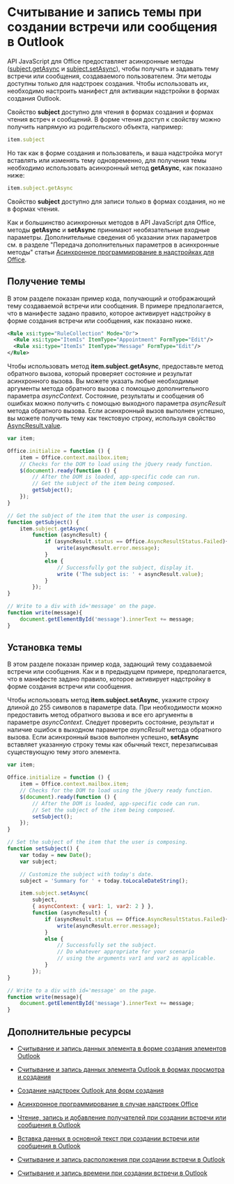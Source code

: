 
# Считывание и запись темы при создании встречи или сообщения в Outlook

API JavaScript для Office предоставляет асинхронные методы ([subject.getAsync](../../reference/outlook/Subject.md) и [subject.setAsync](../../reference/outlook/Subject.md)), чтобы получать и задавать тему встречи или сообщения, создаваемого пользователем. Эти методы доступны только для надстроек создания. Чтобы использовать их, необходимо настроить манифест для активации надстройки в формах создания Outlook.

Свойство  **subject** доступно для чтения в формах создания и формах чтения встреч и сообщений. В форме чтения доступ к свойству можно получить напрямую из родительского объекта, например:




```js
item.subject
```

Но так как в форме создания и пользователь, и ваша надстройка могут вставлять или изменять тему одновременно, для получения темы необходимо использовать асинхронный метод  **getAsync**, как показано ниже:




```js
item.subject.getAsync
```

Свойство  **subject** доступно для записи только в формах создания, но не в формах чтения.

Как и большинство асинхронных методов в API JavaScript для Office, методы **getAsync** и **setAsync** принимают необязательные входные параметры. Дополнительные сведения об указании этих параметров см. в разделе "Передача дополнительных параметров в асинхронные методы" статьи [Асинхронное программирование в надстройках для Office](../../docs/develop/asynchronous-programming-in-office-add-ins.md).


## Получение темы


В этом разделе показан пример кода, получающий и отображающий тему создаваемой встречи или сообщения. В примере предполагается, что в манифесте задано правило, которое активирует надстройку в форме создания встречи или сообщения, как показано ниже.


```XML
<Rule xsi:type="RuleCollection" Mode="Or">
  <Rule xsi:type="ItemIs" ItemType="Appointment" FormType="Edit"/>
  <Rule xsi:type="ItemIs" ItemType="Message" FormType="Edit"/>
</Rule>

```

Чтобы использовать метод  **item.subject.getAsync**, предоставьте метод обратного вызова, который проверяет состояние и результат асинхронного вызова. Вы можете указать любые необходимые аргументы метода обратного вызова с помощью дополнительного параметра  _asyncContext_. Состояние, результаты и сообщения об ошибках можно получить с помощью выходного параметра  _asyncResult_ метода обратного вызова. Если асинхронный вызов выполнен успешно, вы можете получить тему как текстовую строку, используя свойство [AsyncResult.value](../../reference/outlook/simple-types.md).




```js
var item;

Office.initialize = function () {
    item = Office.context.mailbox.item;
    // Checks for the DOM to load using the jQuery ready function.
    $(document).ready(function () {
        // After the DOM is loaded, app-specific code can run.
        // Get the subject of the item being composed.
        getSubject();
    });
}

// Get the subject of the item that the user is composing.
function getSubject() {
    item.subject.getAsync(
        function (asyncResult) {
            if (asyncResult.status == Office.AsyncResultStatus.Failed){
                write(asyncResult.error.message);
            }
            else {
                // Successfully got the subject, display it.
                write ('The subject is: ' + asyncResult.value);
            }
        });
}

// Write to a div with id='message' on the page.
function write(message){
    document.getElementById('message').innerText += message; 
}
```


## Установка темы


В этом разделе показан пример кода, задающий тему создаваемой встречи или сообщения. Как и в предыдущем примере, предполагается, что в манифесте задано правило, которое активирует надстройку в форме создания встречи или сообщения.

Чтобы использовать метод  **item.subject.setAsync**, укажите строку длиной до 255 символов в параметре data. При необходимости можно предоставить метод обратного вызова и все его аргументы в параметре  _asyncContext_. Следует проверить состояние, результат и наличие ошибок в выходном параметре  _asyncResult_ метода обратного вызова. Если асинхронный вызов выполнен успешно, **setAsync** вставляет указанную строку темы как обычный текст, перезаписывая существующую тему этого элемента.




```js
var item;

Office.initialize = function () {
    item = Office.context.mailbox.item;
    // Checks for the DOM to load using the jQuery ready function.
    $(document).ready(function () {
        // After the DOM is loaded, app-specific code can run.
        // Set the subject of the item being composed.
        setSubject();
    });
}

// Set the subject of the item that the user is composing.
function setSubject() {
    var today = new Date();
    var subject;

    // Customize the subject with today's date.
    subject = 'Summary for ' + today.toLocaleDateString();

    item.subject.setAsync(
        subject,
        { asyncContext: { var1: 1, var2: 2 } },
        function (asyncResult) {
            if (asyncResult.status == Office.AsyncResultStatus.Failed){
                write(asyncResult.error.message);
            }
            else {
                // Successfully set the subject.
                // Do whatever appropriate for your scenario
                // using the arguments var1 and var2 as applicable.
            }
        });
}

// Write to a div with id='message' on the page.
function write(message){
    document.getElementById('message').innerText += message; 
}
```


## Дополнительные ресурсы



- [Считывание и запись данных элемента в форме создания элементов Outlook](../outlook/get-and-set-item-data-in-a-compose-form.md)
    
- [Считывание и запись данных элемента Outlook в формах просмотра и создания](../outlook/item-data.md)
    
- [Создание надстроек Outlook для форм создания](../outlook/compose-scenario.md)
    
- [Асинхронное программирование в случае надстроек Office](../../docs/develop/asynchronous-programming-in-office-add-ins.md)
    
- [Чтение, запись и добавление получателей при создании встречи или сообщения в Outlook](../outlook/get-set-or-add-recipients.md)
    
- [Вставка данных в основной текст при создании встречи или сообщения в Outlook](../outlook/insert-data-in-the-body.md)
    
- [Считывание и запись расположения при создании встречи в Outlook](../outlook/get-or-set-the-location-of-an-appointment.md)
    
- [Считывание и запись времени при создании встречи в Outlook](../outlook/get-or-set-the-time-of-an-appointment.md)
    
